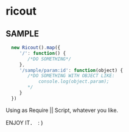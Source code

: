 # ricout

## SAMPLE

```javascript
  new Ricout().map({
     '/': function() {
        /*DO SOMETHING*/
     },
     '/sample/param:id': function(object) {
        /*DO SOMETHING WITH OBJECT LIKE: 
            console.log(object.param);
        */
     }
  })

```

Using as Require || Script, whatever you like.

ENJOY IT．　: )
